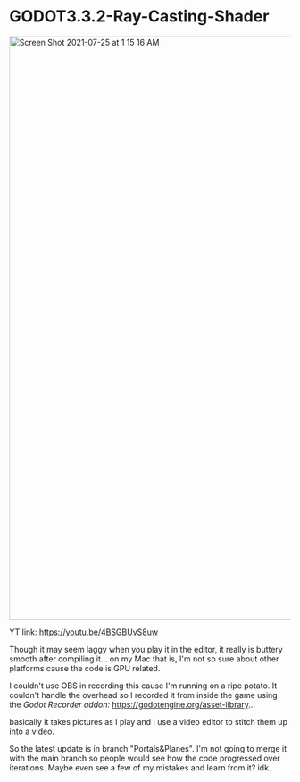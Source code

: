 # GODOT3.3.2-Ray-Casting-Shader

<img width="1045" alt="Screen Shot 2021-07-25 at 1 15 16 AM" src="https://user-images.githubusercontent.com/37253663/126878541-87689c45-8d42-487c-a2d1-344284401a0f.png">

YT link:
https://youtu.be/4BSGBUvS8uw

Though it may seem laggy when you play it in the editor, it really is buttery smooth after compiling it... on my Mac that is, I'm not so sure about other platforms cause the code is GPU related.

I couldn't use OBS in recording this cause I'm running on a ripe potato. It couldn't handle the overhead so I recorded it from inside the game using the _Godot Recorder addon:_
https://godotengine.org/asset-library...

basically it takes pictures as I play and I use a video editor to stitch them up into a video. 

So the latest update is in branch "Portals&Planes". I'm not going to merge it with the main branch so people would see how the code progressed over iterations. Maybe even see a few of my mistakes and learn from it? idk.
